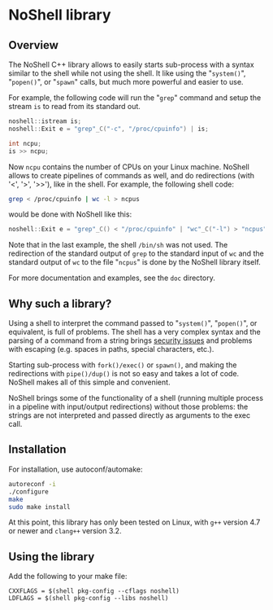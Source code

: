 # NoShell library

## Overview

The NoShell C++ library allows to easily starts sub-process with a
syntax similar to the shell while not using the shell. It like using
the "`system()`", "`popen()`", or "`spawn`" calls, but much more powerful
and easier to use.

For example, the following code will run the "`grep`" command and
setup the stream `is` to read from its standard out.

```cpp
noshell::istream is;
noshell::Exit e = "grep"_C("-c", "/proc/cpuinfo") | is;

int ncpu;
is >> ncpu;
```

Now `ncpu` contains the number of CPUs on your Linux machine. NoShell
allows to create pipelines of commands as well, and do redirections
(with '<', '>', '>>'), like in the shell. For example, the following shell code:

```sh
grep < /proc/cpuinfo | wc -l > ncpus
```

would be done with NoShell like this:

```cpp
noshell::Exit e = "grep"_C() < "/proc/cpuinfo" | "wc"_C("-l") > "ncpus";
```

Note that in the last example, the shell `/bin/sh` was not used. The
redirection of the standard output of `grep` to the standard input of
`wc` and the standard output of `wc` to the file "`ncpus`" is done by
the NoShell library itself.

For more documentation and examples, see the `doc` directory.

## Why such a library?

Using a shell to interpret the command passed to "`system()`",
"`popen()`", or equivalent, is full of problems. The shell has a very
complex syntax and the parsing of a command from a string brings
[security issues][1] and problems with escaping (e.g. spaces in paths,
special characters, etc.).

Starting sub-process with `fork()/exec()` or `spawn()`, and making the
redirections with `pipe()/dup()` is not so easy and takes a lot of
code. NoShell makes all of this simple and convenient.

NoShell brings some of the functionality of a shell (running multiple
process in a pipeline with input/output redirections) without those
problems: the strings are not interpreted and passed directly as
arguments to the exec call.

[1]: http://en.wikipedia.org/wiki/Shellshock_(software_bug) "Shellshock"

## Installation

For installation, use autoconf/automake:

```sh
autoreconf -i
./configure
make
sudo make install
```

At this point, this library has only been tested on Linux, with `g++`
version 4.7 or newer and `clang++` version 3.2.

## Using the library

Add the following to your make file:

```make
CXXFLAGS = $(shell pkg-config --cflags noshell)
LDFLAGS = $(shell pkg-config --libs noshell)
```
